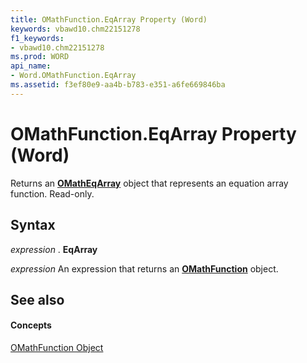 ```yaml
---
title: OMathFunction.EqArray Property (Word)
keywords: vbawd10.chm22151278
f1_keywords:
- vbawd10.chm22151278
ms.prod: WORD
api_name:
- Word.OMathFunction.EqArray
ms.assetid: f3ef80e9-aa4b-b783-e351-a6fe669846ba
---
```



# OMathFunction.EqArray Property (Word)

Returns an  **[OMathEqArray](omatheqarray-object-word.md)** object that represents an equation array function. Read-only.


## Syntax

 _expression_ . **EqArray**

 _expression_ An expression that returns an **[OMathFunction](omathfunction-object-word.md)** object.


## See also


#### Concepts


[OMathFunction Object](omathfunction-object-word.md)

